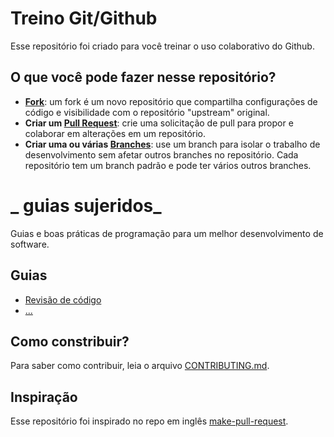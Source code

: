 # Treino Git/Github
Esse repositório foi criado para você treinar o uso colaborativo do Github.

## O que você pode fazer nesse repositório?
- **[Fork](https://docs.github.com/pt/get-started/quickstart/fork-a-repo)**: um fork é um novo repositório que compartilha configurações de código e visibilidade com o repositório "upstream" original.
- **Criar um [Pull Request](https://docs.github.com/pt/pull-requests/collaborating-with-pull-requests/proposing-changes-to-your-work-with-pull-requests/creating-a-pull-request)**: crie uma solicitação de pull para propor e colaborar em alterações em um repositório.
- **Criar uma ou várias [Branches](https://docs.github.com/pt/pull-requests/collaborating-with-pull-requests/proposing-changes-to-your-work-with-pull-requests/about-branches)**: use um branch para isolar o trabalho de desenvolvimento sem afetar outros branches no repositório. Cada repositório tem um branch padrão e pode ter vários outros branches.

# _ guias sujeridos_
Guias e boas práticas de programação para um melhor desenvolvimento de software.
## Guias
- [Revisão de código](code-review/README.md)
- [...]()

## Como constribuir?
Para saber como contribuir, leia o arquivo [CONTRIBUTING.md](CONTRIBUTING.md).

## Inspiração
Esse repositório foi inspirado no repo em inglês [make-pull-request](https://github.com/twowaits/make-pull-request).
